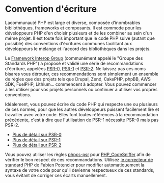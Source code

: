 # Convention d'écriture

Lacommunauté PHP est large et diverse, composée d'inombrables bibliothèques, frameworks et composants. Il est commode 
pour les développeurs PHP d'en choisir plusieurs et de les combiner au sein d'un même projet. Il est toute fois 
important que le code PHP suive (autant que possible) des conventions d'écritures communes facilitant aux développeurs 
le mélange et l'accord des bibliothèques dans les projets.

Le [Framework Interop Group][fig] (communément appelé le "Groupe des Standards PHP") a proposé et validé une série de 
recommandations d'écriture, appelées [PSR-0][psr0], [PSR-1][psr1] et [PSR-2][psr2]. Ne laissez pas ces noms bisares 
vous dérouter, ces recommendations sont simplement un ensemble de règles que des projets tels que Drupal, Zend, CakePHP,
 phpBB, AWS SDK, FuelPHP, Lithium... commencent à adopter. Vous pouvez commencer à les utiliser pour vos projets 
 personnels ou continuer à utiliser vos propres conventions.

Idéalement, vous pouvez écrire du code PHP qui respecte une ou plusieurs de ces normes, pour que les autres développeurs
puissent facilement lire et travailler avec votre code. Elles font toutes références à la recommandation précédente, 
c'est à dire que l'utilisation de PSR-1 nécessite PSR-0 mais pas PSR-2. 

* [Plus de détail sur PSR-0][psr0]
* [Plus de détail sur PSR-1][psr1]
* [Plus de détail sur PSR-2][psr2]

Vous pouvez utiliser les règles [phpcs-psr][phpcs-psr] pour [PHP_CodeSniffer][phpcs] afin de vérifier le bon respect de 
ces recommandations. Utilisez [le correcteur de standard PHP][phpcsfixer] de Fabien Potencier pour modifier 
automatiquement la syntaxe de votre code pour qu'il devienne respectueux de ces standards, vous évitant de corriger ces 
écarts manuellement.

[fig]: http://www.php-fig.org/
[psr0]: https://github.com/php-fig/fig-standards/blob/master/accepted/PSR-0.md
[psr1]: https://github.com/php-fig/fig-standards/blob/master/accepted/PSR-1-basic-coding-standard.md
[psr2]: https://github.com/php-fig/fig-standards/blob/master/accepted/PSR-2-coding-style-guide.md
[phpcs]: http://pear.php.net/package/PHP_CodeSniffer/
[phpcs-psr]: https://github.com/klaussilveira/phpcs-psr
[phpcsfixer]: http://cs.sensiolabs.org/
